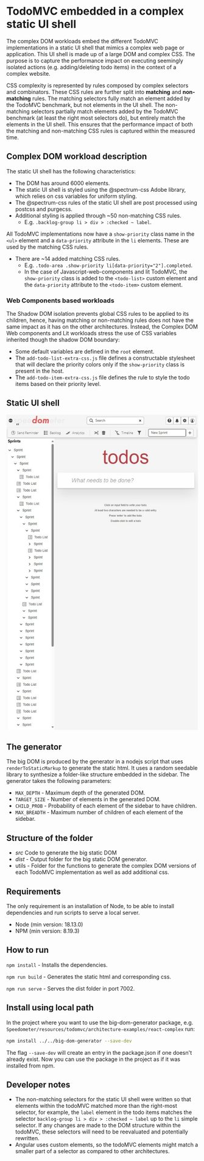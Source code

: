 # TodoMVC embedded in a complex static UI shell

The complex DOM workloads embed the different TodoMVC implementations in a static UI shell that mimics a complex web page or application. This UI shell is made up of a large DOM and complex CSS. The purpose is to capture the performance impact on executing seemingly isolated actions (e.g. adding/deleting todo items) in the context of a complex website.

CSS complexity is represented by rules composed by complex selectors and combinators. These CSS rules are further split into **matching** and **non-matching** rules. The matching selectors fully match an element added by the TodoMVC benchmark, but not elements in the UI shell. The non-matching selectors partially match elements added by the TodoMVC benchmark (at least the right most selectors do), but entirely match the elements in the UI shell. This ensures that the performance impact of both the matching and non-matching CSS rules is captured within the measured time.

## Complex DOM workload description

The static UI shell has the following characteristics:

-   The DOM has around 6000 elements.
-   The static UI shell is styled using the @spectrum-css Adobe library, which relies on css variables for uniform styling.
-   The @spectrum-css rules of the static UI shell are post processed using postcss and purgecss.
-   Additional styling is applied through ~50 non-matching CSS rules.
    -   E.g. `.backlog-group li > div > :checked ~ label`.

All TodoMVC implementations now have a `show-priority` class name in the `<ul>` element and a `data-priority` attribute in the `li` elements. These are used by the matching CSS rules.

-   There are ~14 added matching CSS rules.
    -   E.g. `.todo-area .show-priority li[data-priority="2"].completed`.
    -   In the case of Javascript-web-components and lit TodoMVC, the `show-priority` class is added to the `<todo-list>` custom element and the `data-priority` attribute to the `<todo-item>` custom element.

### Web Components based workloads

The Shadow DOM isolation prevents global CSS rules to be applied to its children, hence, having matching or non-matching rules does not have the same impact as it has on the other architectures. Instead, the Complex DOM Web components and Lit workloads stress the use of CSS variables inherited though the shadow DOM boundary:

-   Some default variables are defined in the `root` element.
-   The `add-todo-list-extra-css.js` file defines a constructable stylesheet that will declare the priority colors only if the `show-priority` class is present in the host.
-   The `add-todo-item-extra-css.js` file defines the rule to style the todo items based on their priority level.

## Static UI shell

<p align = "center">
<img src="complex-dom-workload.jpeg" alt="workload" width="800"/>
</p>

## The generator

The big DOM is produced by the generator in a nodejs script that uses `renderToStaticMarkup` to generate the static html. It uses a random seedable library to synthesize a folder-like structure embedded in the sidebar. The generator takes the following parameters:

-   `MAX_DEPTH` - Maximum depth of the generated DOM.
-   `TARGET_SIZE` - Number of elements in the generated DOM.
-   `CHILD_PROB` - Probability of each element of the sidebar to have children.
-   `MAX_BREADTH` - Maximum number of children of each element of the sidebar.

## Structure of the folder

-   _src_ Code to generate the big static DOM
-   _dist_ - Output folder for the big static DOM generator.
-   utils - Folder for the functions to generate the complex DOM versions of each TodoMVC implementation as well as add additional css.

## Requirements

The only requirement is an installation of Node, to be able to install dependencies and run scripts to serve a local server.

-   Node (min version: 18.13.0)
-   NPM (min version: 8.19.3)

## How to run

`npm install` - Installs the dependencies.

`npm run build` - Generates the static html and corresponding css.

`npm run serve` - Serves the dist folder in port 7002.

## Install using local path

In the project where you want to use the big-dom-generator package, e.g. `Speedometer/resources/todomvc/architecture-examples/react-complex` run:

```bash
npm install ../../big-dom-generator --save-dev
```

The flag `--save-dev` will create an entry in the package.json if one doesn't already exist. Now you can use the package in the project as if it was installed from npm.

## Developer notes

-   The non-matching selectors for the static UI shell were written so that elements within the todoMVC matched more than the right-most selector, for example, the `label` element in the todo items matches the selector `backlog-group li > div > :checked ~ label` up to the `li` simple selector. If any changes are made to the DOM structure within the todoMVC, these selectors will need to be reevaluated and potentially rewritten.
-   Angular uses custom elements, so the todoMVC elements might match a smaller part of a selector as compared to other architectures.
